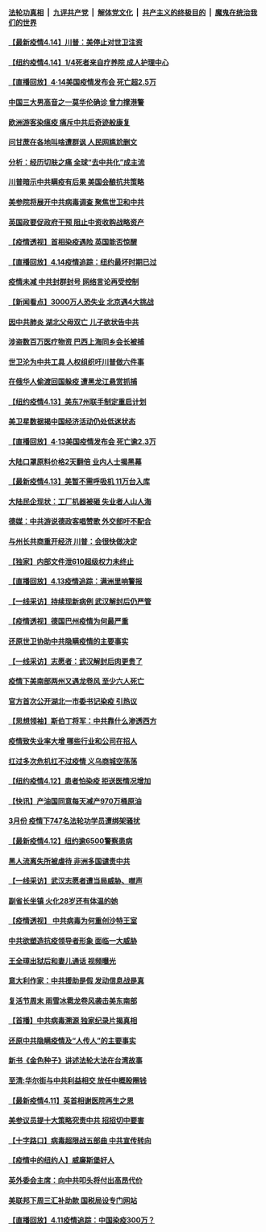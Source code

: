 ####  [法轮功真相](../../../../basic/blob/master/README.md?t=04151130) &nbsp;|&nbsp; [九评共产党](../../../../9ping.md/blob/master/README.md?t=04151130) &nbsp;|&nbsp; [解体党文化](../../../../jtdwh.md/blob/master/README.md?t=04151130)  &nbsp;|&nbsp; [共产主义的终极目的](../../../../gczydzjmd.md/blob/master/README.md?t=04151130) &nbsp;|&nbsp; [魔鬼在统治我们的世界](../../../../mgztzwmdsj.md/blob/master/README.md?t=04151130) 

#### [【最新疫情4.14】川普：美停止对世卫注资](../pages/nf4514/n12027947.md?t=04151130) 

#### [【纽约疫情4.14】1/4死者来自疗养院 成人护理中心](../pages/nf4514/n12029926.md?t=04151130) 

#### [【直播回放】4·14美国疫情发布会 死亡超2.5万](../pages/nf4514/n12030981.md?t=04151130) 

#### [中国三大男高音之一莫华伦确诊 曾力撑港警](../pages/nf4514/n12031091.md?t=04151130) 

#### [欧洲游客染瘟疫 痛斥中共后奇迹般康复](../pages/nf4514/n12030636.md?t=04151130) 

#### [问甘蔗在各地叫啥遭群讽 人民网尴尬删文](../pages/nf4514/n12030854.md?t=04151130) 

#### [分析：经历切肤之痛 全球“去中共化”成主流](../pages/nf4514/n12030629.md?t=04151130) 

#### [川普暗示中共瞒疫有后果 美国会酿抗共策略](../pages/nf4514/n12029990.md?t=04151130) 

#### [美参院将展开中共病毒调查 聚焦世卫和中共](../pages/nf4514/n12030184.md?t=04151130) 

#### [英国政要促政府干预 阻止中资收购战略资产](../pages/nf4514/n12030334.md?t=04151130) 

#### [【疫情透视】首相染疫遇险 英国能否惊醒](../pages/nf4514/n12028951.md?t=04151130) 

#### [【直播回放】4.14疫情追踪：纽约最坏时期已过](../pages/nf4514/n12030034.md?t=04151130) 

#### [疫情未减 中共封群封号 网络言论再受控制](../pages/nf4514/n12029030.md?t=04151130) 

#### [【新闻看点】3000万人恐失业 北京遇4大挑战](../pages/nf4514/n12027860.md?t=04151130) 

#### [因中共肺炎 湖北父母双亡 儿子欲状告中共](../pages/nf4514/n12025754.md?t=04151130) 

#### [涉盗数百万医疗物资 巴西上海同乡会长被捕](../pages/nf4514/n12028867.md?t=04151130) 

#### [世卫沦为中共工具 人权组织吁川普做六件事](../pages/nf4514/n12028407.md?t=04151130) 

#### [在俄华人偷渡回国躲疫 遭黑龙江悬赏抓捕](../pages/nf4514/n12028323.md?t=04151130) 

#### [【纽约疫情4.13】美东7州联手制定重启计划](../pages/nf4514/n12026812.md?t=04151130) 

#### [美卫星数据揭中国经济活动仍处低迷状态](../pages/nf4514/n12028110.md?t=04151130) 

#### [【直播回放】4·13美国疫情发布会 死亡逾2.3万](../pages/nf4514/n12023005.md?t=04151130) 

#### [大陆口罩原料价格2天翻倍 业内人士揭黑幕](../pages/nf4514/n12027727.md?t=04151130) 

#### [【最新疫情4.13】美暂不需呼吸机 11万台入库](../pages/nf4514/n12024712.md?t=04151130) 

#### [大陆民企现状：工厂机器被砸 失业者人山人海](../pages/nf4514/n12027648.md?t=04151130) 

#### [德媒：中共游说德政客唱赞歌 外交部吁不配合](../pages/nf4514/n12027206.md?t=04151130) 

#### [与州长共商重开经济 川普：会很快做决定](../pages/nf4514/n12027724.md?t=04151130) 

#### [【独家】内部文件泄610超级权力未终止](../pages/nf4514/n12023895.md?t=04151130) 

#### [【直播回放】4.13疫情追踪：满洲里响警报](../pages/nf4514/n12026894.md?t=04151130) 

#### [【一线采访】持续现新病例 武汉解封后仍严管](../pages/nf4514/n12026624.md?t=04151130) 

#### [【疫情透视】德国巴州疫情为何最严重](../pages/nf4514/n12026036.md?t=04151130) 

#### [还原世卫协助中共隐瞒疫情的主要事实](../pages/nf4514/n12025503.md?t=04151130) 

#### [【一线采访】志愿者：武汉解封后肉更贵了](../pages/nf4514/n12025602.md?t=04151130) 

#### [疫情下美南部两州又遇龙卷风 至少六人死亡](../pages/nf4514/n12025994.md?t=04151130) 

#### [官方首次公开湖北一市委书记染疫 引热议](../pages/nf4514/n12025789.md?t=04151130) 

#### [【思想领袖】斯伯丁将军：中共靠什么渗透西方](../pages/nf4514/n11844974.md?t=04151130) 

#### [疫情致失业率大增 哪些行业和公司在招人](../pages/nf4514/n12012124.md?t=04151130) 

#### [扛过多次危机扛不过疫情 义乌商城空荡荡](../pages/nf4514/n12025345.md?t=04151130) 

#### [【纽约疫情4.12】患者怕染疫 拒送医情况增加](../pages/nf4514/n12024376.md?t=04151130) 

#### [【快讯】产油国同意每天减产970万桶原油](../pages/nf4514/n12025209.md?t=04151130) 

#### [3月份 疫情下747名法轮功学员遭绑架骚扰](../pages/nf4514/n12024335.md?t=04151130) 

#### [【最新疫情4.12】纽约逾6500警察患病](../pages/nf4514/n12020389.md?t=04151130) 

#### [黑人流离失所被虐待 非洲多国谴责中共](../pages/nf4514/n12024673.md?t=04151130) 

#### [【一线采访】武汉志愿者遭当局威胁、噤声](../pages/nf4514/n12023762.md?t=04151130) 

#### [副省长坐镇 火化28岁还有体温的她](../pages/nf4514/n12024074.md?t=04151130) 

#### [【疫情透视】 中共病毒为何重创沙特王室](../pages/nf4514/n12024111.md?t=04151130) 

#### [中共欲塑造抗疫领导者形象 面临一大威胁](../pages/nf4514/n12024402.md?t=04151130) 

#### [王全璋出狱后和妻儿通话 视频曝光](../pages/nf4514/n12024407.md?t=04151130) 

#### [意大利作家：中共援助是假 发动信息战是真](../pages/nf4514/n12006306.md?t=04151130) 

#### [复活节周末 雨雪冰雹龙卷风袭击美东南部](../pages/nf4514/n12023646.md?t=04151130) 

#### [【首播】中共病毒溯源 独家纪录片揭真相](../pages/nf4514/n12021942.md?t=04151130) 

#### [还原中共隐瞒疫情及“人传人”的主要事实](../pages/nf4514/n12018773.md?t=04151130) 

#### [新书《金色种子》讲述法轮大法在台湾故事](../pages/nf4514/n12009988.md?t=04151130) 

#### [至清:华尔街与中共利益相交 放任中概股圈钱](../pages/nf4514/n12022966.md?t=04151130) 

#### [【最新疫情4.11】英首相谢医院再生之恩](../pages/nf4514/n12021395.md?t=04151130) 

#### [美参议员提十大策略究责中共 招招切中要害](../pages/nf4514/n12023123.md?t=04151130) 

#### [【十字路口】病毒超限战五部曲 中共宣传转向](../pages/nf4514/n12021619.md?t=04151130) 

#### [【疫情中的纽约人】威廉斯堡好人](../pages/nf4514/n12022961.md?t=04151130) 

#### [英外委会主席：向中共叩头将付出高昂代价](../pages/nf4514/n12023009.md?t=04151130) 

#### [美联邦下周三汇补助款 国税局设专门网站](../pages/nf4514/n12022783.md?t=04151130) 

#### [【直播回放】4.11疫情追踪：中国染疫300万？](../pages/nf4514/n12022682.md?t=04151130) 

